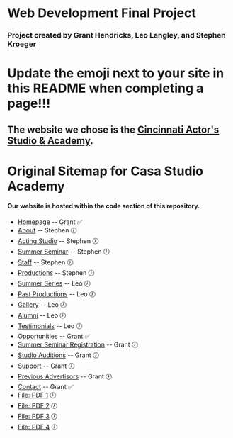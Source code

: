 # Web Development Final Project
### Project created by Grant Hendricks, Leo Langley, and Stephen Kroeger

# Update the emoji next to your site in this README when completing a page!!!


## The website we chose is the <a href="https://www.casastudioacademy.com/">Cincinnati Actor's Studio & Academy</a>.


# Original Sitemap for Casa Studio Academy 
#### Our website is hosted within the code section of this repository.

- [Homepage](https://www.casastudioacademy.com/) -- Grant ✅
- [About](https://www.casastudioacademy.com/about) -- Stephen 🕖
- [Acting Studio](https://www.casastudioacademy.com/acting-studio) -- Stephen 🕖
- [Summer Seminar](https://www.casastudioacademy.com/summer-seminar) -- Stephen 🕖
- [Staff](https://www.casastudioacademy.com/staff) -- Stephen 🕖
- [Productions](https://www.casastudioacademy.com/productions) -- Stephen 🕖
- [Summer Series](https://www.casastudioacademy.com/summer-series) -- Leo 🕖
- [Past Productions](https://www.casastudioacademy.com/past-productions) -- Leo 🕖
- [Gallery](https://www.casastudioacademy.com/gallery) -- Leo 🕖
- [Alumni](https://www.casastudioacademy.com/alumni) -- Leo 🕖
- [Testimonials](https://www.casastudioacademy.com/testimonials) -- Leo 🕖
- [Opportunities](https://www.casastudioacademy.com/opportunities) -- Grant ✅
- [Summer Seminar Registration](https://www.casastudioacademy.com/summer-seminar-registration) -- Grant 🕖
- [Studio Auditions](https://www.casastudioacademy.com/studio-auditions) -- Grant 🕖
- [Support](https://www.casastudioacademy.com/support) -- Grant 🕖
- [Previous Advertisors](https://www.casastudioacademy.com/previous-advertisors) -- Grant 🕖
- [Contact](https://www.casastudioacademy.com/contact) -- Grant ✅
- [File: PDF 1](https://www.casastudioacademy.com/_files/ugd/e35fdb_2cace51e7a154a7e9f0a9ee754c2183f.pdf) 🕖
- [File: PDF 2](https://www.casastudioacademy.com/_files/ugd/e35fdb_9183b7bb9ff243d19c08a676f1a4ad04.pdf) 🕖
- [File: PDF 3](https://www.casastudioacademy.com/_files/ugd/e35fdb_3a5c10175a724d99bb6f368e01185455.pdf) 🕖
- [File: PDF 4](https://www.casastudioacademy.com/_files/ugd/e35fdb_2f5ca99108ce48a592d9d903722a4ec3.pdf) 🕖
